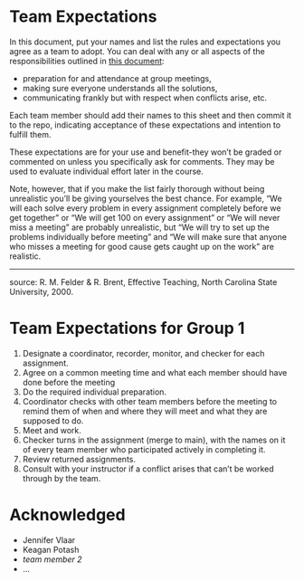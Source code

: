 # Team Expectations

In this document, put your names and list the rules and expectations you agree as a team to adopt. You can deal with any or all aspects of the responsibilities outlined in [this document](teampolicies.pdf):

- preparation for and attendance at group meetings, 
- making sure everyone understands all the solutions, 
- communicating frankly but with respect when conflicts arise, etc. 
 
Each team member should add their names to this sheet and then commit it to the repo, indicating acceptance of these expectations and intention to fulfill them. 

These expectations are for your use and benefit-they won’t be graded or commented on unless you specifically ask for comments. They may be used to evaluate individual effort later in the course.

Note, however, that if you make the list fairly thorough without being unrealistic you’ll be giving yourselves the best chance. For example, “We will each solve every problem in every assignment completely before we get together” or “We will get 100 on every assignment” or “We will never miss a meeting” are probably unrealistic, but “We will try to set up the problems individually before meeting” and “We will make sure that anyone who misses a meeting for good cause gets caught up on the work” are realistic.

----
source: R. M. Felder & R. Brent, Effective Teaching, North Carolina State University, 2000.

# Team Expectations for Group 1

1. Designate a coordinator, recorder, monitor, and checker for each assignment. 
2. Agree on a common meeting time and what each member should have done before the meeting
3. Do the required individual preparation.
4. Coordinator checks with other team members before the meeting to remind them of when and where they
will meet and what they are supposed to do.
5. Meet and work.
6. Checker turns in the assignment (merge to main), with the names on it of every team member who participated actively in
completing it.
7. Review returned assignments.
8. Consult with your instructor if a conflict arises that can’t be worked through by the team.

# Acknowledged

* Jennifer Vlaar
* Keagan Potash
* *team member 2*
* ...